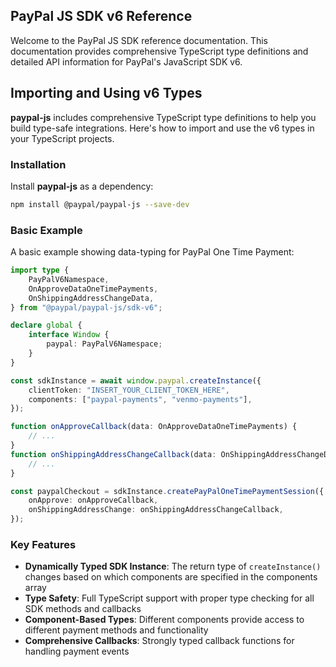 ## PayPal JS SDK v6 Reference

Welcome to the PayPal JS SDK reference documentation. This documentation provides comprehensive TypeScript type definitions and detailed API information for PayPal's JavaScript SDK v6.

## Importing and Using v6 Types

**paypal-js** includes comprehensive TypeScript type definitions to help you build type-safe integrations. Here's how to import and use the v6 types in your TypeScript projects.

### Installation

Install **paypal-js** as a dependency:

```bash
npm install @paypal/paypal-js --save-dev
```

### Basic Example

A basic example showing data-typing for PayPal One Time Payment:

```typescript
import type {
    PayPalV6Namespace,
    OnApproveDataOneTimePayments,
    OnShippingAddressChangeData,
} from "@paypal/paypal-js/sdk-v6";

declare global {
    interface Window {
        paypal: PayPalV6Namespace;
    }
}

const sdkInstance = await window.paypal.createInstance({
    clientToken: "INSERT_YOUR_CLIENT_TOKEN_HERE",
    components: ["paypal-payments", "venmo-payments"],
});

function onApproveCallback(data: OnApproveDataOneTimePayments) {
    // ...
}
function onShippingAddressChangeCallback(data: OnShippingAddressChangeData) {
    // ...
}

const paypalCheckout = sdkInstance.createPayPalOneTimePaymentSession({
    onApprove: onApproveCallback,
    onShippingAddressChange: onShippingAddressChangeCallback,
});
```

### Key Features

- **Dynamically Typed SDK Instance**: The return type of `createInstance()` changes based on which components are specified in the components array
- **Type Safety**: Full TypeScript support with proper type checking for all SDK methods and callbacks
- **Component-Based Types**: Different components provide access to different payment methods and functionality
- **Comprehensive Callbacks**: Strongly typed callback functions for handling payment events
